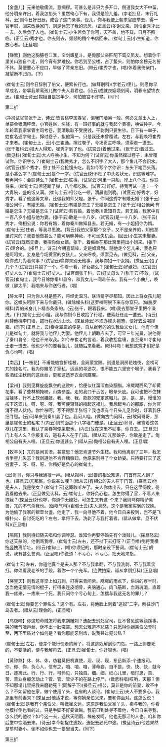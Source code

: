 <!-- { "loadSidebar": true } -->
【金盏儿】元来他敬儒流，意绸缪。可甚么是非只为多开口，倒道我女大不中留。他分明亲许出，着我怎抬头？虽然俺心下有，我须是脸儿羞。(孛老扯旦、末行礼科，云)则今日好日辰，成合了这门亲事。侄儿，你与我便上朝求官应举去，得一官半职，回来改换家门．则是休忘了我的思念。(正旦云)多谢父亲。则怕崔秀才此一去，久后负了人也。(崔甸士云)小生若负了你呵，天不盖，地不载，日月不照临。(正旦云)秀才也，你去则去，频频的稍个书信回来。(崔甸士云)小生知道，你放心者。(正旦唱)

【赚煞】则他这胸臆卷江淮，宝剑辉星斗。是俺那父亲匹配下鸾交凤友。想着你千里关山独自个走，则今宵有梦难投。你若到至公楼，占了鳌头，则怕你金榜无名誓不休。莫便要心不应口，早做了背亲忘旧。(带云)崔秀才也，(唱)休着我倚柴门，凝望断不归舟。(下)

(崔甸士云)则今日辞别了伯父，便索长行也。(做拜别科)(孛老云)侄儿，则愿你早早成名，带挈我翠鸾孩儿做个夫人县君也。(诗云)成就良姻顷刻间，明春专望锦衣还。(崔甸士诗云)嫦娥自是贪年少，何怕蟾宫不许攀。(同下)


第二折

(净扮试官领张千上，诗云)皆言桃李属春官，偏我门墙另一般。何必文章出人上，单要金银满秤盘。小官姓赵，名钱，有一班好事的就与我起个表德，唤做孙李。今年轮着我家掌管主司考卷，我清耿耿不受民钱，干剥剥只要生钞。目下有一举子，姓崔名通字甸士。撺过卷子，拟他第一。只是我还未曾覆试。左右，与我唤将崔秀才来者。(崔甸士上，云)小生崔通。撺过卷子，今场贡主呼唤，须索走一遭去。(张千报科云)报大人得知，崔秀才到了也。(试宫云)着他过来。(张千云)着过去。(做见科)(崔甸士云)大人呼唤小生，不知为何？(试官云)你虽然撺过卷子，未曾覆试你。你识字么？(崔甸士云)我做秀才，怎么不识字？大人，那个鱼儿不会识水。(试官云)那个秀才，祭丁处不会抢馒头吃。我如今写个字你识：东头下笔西头落。是小甚么字？(崔甸士云)是个一字。(试官云)好不枉了中头名状元，识这等难字。我再问你：会联诗么？(崔甸士云)联得。(试官云)河里一只船，岸上八个拽。你联将来。(崔甸士云)若还断了弹，八个都吃跌。(试官云)好好。待我再试一道：一个大青碗，盛的饭又满。(崔甸士云)相公吃一顿，清晨饱到晚。(试官云)好秀才，好秀才。看了他这等文章，还做我的师父哩。张千。你问这秀才有婚无婚？(张千云)相公问你，有婚无婚。(崔甸士云)有婚是怎生？无婚是怎生？(张千云)相公他问:有婚是怎生？无婚是怎生？(试官云)若有婚，着他秦川做知县去。若无婚，我家中有一百八岁小姐与他为妻。(张千云)敢是一十八岁。(试官云)是一十八岁。(张千云)秀才，俺相公说：你若有婚，着你秦川做知县去。若无婚，有一小姐招你为婿。(崔甸士云)住者，等我寻思波。(背云)我伯父家那个女子，又不是亲养的，知他那里讨来的？我要他做甚么？能可瞒昧神祗，不可坐失机会。(回云)小生实未娶妻。(试官云)既然无妻，我招你做女婿。张千，着梅香在那灶窝里拖出小姐来。(张千云)理会的。(搽旦上，诗云)今朝喜鹊噪，定是姻缘到。随他走个乞儿来，我也只是呵呵笑。妾身是今场贡官的女孩儿。父亲呼唤，须索见去。(做见科，云)父亲，唤你孩儿为着何事？(试官云)唤你来别无他事，我与你招一个女婿。(搽旦云)招了几个？(试官云)只招了一个。你看一看，好女婿么？(崔甸士云)好媳妇。(试官云)好丈人么？(崔甸士云)好丈人。(试官觑张千科，云)好丈母么？(张千云)不敢。(试官云)崔甸士，我今日除你秦川县令，和我女儿一同赴任去。我有一个小曲儿，唤做〔醉太平〕我唱来与你送行者。(唱)

【醉太平】只为你人材是整齐，将经史温习。联诗猜字尽都知，因此上将女孩儿配你。这幞头呵除下来与你戴只。(做除幞头科)这罗襕呵脱下来与你穿只。(做脱罗襕科)弄的米身儿卜精赤条条的。(云)张千，跟着我来。(唱)我去那堂子里把个澡洗。(下)(崔甸士云)小姐，我与你则今日收拾了行程，便索赴任走一遭去。(诗云)拜辞他桃李门墙，趱行程水远山长。(搽旦诗云)不须办幞头袍笏，便好去幺喝撺箱。(同下)(正旦上，云)妾身翠鸾的便是。自从崔老的的认我做义女儿，他有个侄儿是崔甸士，就将我与他侄儿为妻。他侄儿上朝取应去了，可早三年光景，说他得了秦川县令，他也不来取我。如今奉崔老的言语，着我收拾盘缠，直至秦川寻崔甸士走一遭去。他也少不的要看侄儿，就随后来看我。(叹科)嗨！我想这秀才们好是负心也呵。(唱)

【南吕】【一枝花】不甫能蟾宫折桂枝，金阙蒙宣赐。则道是洞房花烛夜，金榜可兀的挂名时。我为你撇吊了家私，远远的寻途次，恨不能五六里安个堠子。我看了些洒红尘秋雨的这丝丝，更和这透罗衣金风飋飋。

【梁州】我则见舞旋旋飘空的这败叶，恰便似红溜溜血染胭脂。冷飕飕西风了却黄花事。看了些林梢掩映，山势参差。走的我口干舌苦，眼晕头疵。我可也把不住抹泪揉眵，行不上软弱腰肢。我、我、我，款款的兜定这鞋儿，是、是、是，慢慢的按下这笠儿，呀、呀、呀，我可便轻轻的拽起这裙儿。我想起亏心的那厮，你为官消不得人伏侍。你忙杀呵，写不得那半张纸？我也须有个日头儿见你时，好着我仔细寻思。(云)可早来到秦川县了也。我问人咱。(做向古门问科，云)敢问哥哥，那里是崔甸士的私宅？(内云)则前面那个八字墙门便是。(正旦云)哥哥，我寄着这包袱儿在这里，我认了亲眷呵便采取也。(内云)放在这里不妨事，你自去。(正旦云)门上有人么？你报复去，道有夫人在于门首。(祗从云)兀那娘子，你敢差走了。俺相公自有夫人哩。(正旦云)你道甚么？(祗从云)俺相公自有夫人哩。(正旦唱)

【牧羊关】兀的是闲言浯，甚意思？他怎肯道节外生枝。我和他离别了三年，我怎肯半星儿失志？我则道他不肯弃糟糠妇，他原来别寻了个女娇姿。只待要打灭了这穷妻子，呀、呀、呀，你畅好是负心的崔甸土。

(云)哥哥，你只与我通报一声。(祗从报科，云)告的相公知道，门首有夫人到了也。(搽旦云)兀那厮，你说甚么哩？(祗从云)有相公的夫人在于门首。(搽旦云)他是夫人，我是使女？(崔甸士云)这厮敢听左了。夫人你休出去，只在这里伺侯，待我看他去来。(正旦做见认科，云)崔甸士，你好负心也。怎生你得了官，不着人来取我？(搽旦云)好也啰，你道你无媳妇，可怎生又有这-个来？我则骂你精驴禽兽，兀的不气杀我也。(做呕气科)(崔甸士云)夫人息怒，这个是我家买到的奴婢。为他偷了我家的银壶台盏，他走了，我一向寻他不着，他今日自来投到，岂不是飞蛾扑火，自讨死吃的？左右，拿将下去，洗剥了与我打着者。(祗从做拿，旦不伏科)(正旦唱)

【隔尾】我则待妇随夫唱和你调琴瑟。谁知你再娶停婚先有个泼贱儿。(搽旦怒云)你这天杀的，他倒骂我哩。(崔甸士云)左右，还不扯下去打呀？(正旦唱)倒将我横拖竖拽离阶址。(带云)崔甸士，(唱)你须记的，那时亲设下誓词。(崔甸士云)胡说，我有甚么誓词。(正旦唱)你说道：不亏心，不亏心，把天地来指。

(崔甸士云)左右，你道他真个是夫人那？不与我拿翻，不与我洗剥，不与我着实打。你须看我老爷的手段，着你一个个充军。(连做拍案，祗从拿倒打科)(正旦唱)

【哭皇天】则我这脊梁上如刀刺，打得来青间紫。飕飕的雨点下，烘烘的疼半时。怎当他无情无情的棍子，打得来连皮彻骨，夹脑通心，肉飞筋断，血溅魂消，直着我一疼来，一疼来一个死。我只问你个亏心甸上，怎揣与我这无名的罪儿？

(崔甸士云)你要乞个罪名么？这个有。左右，将他脸上刺着"逃奴"二字，解往沙门岛去者。(祗从云)理会的。(正旦唱)

【乌夜啼】你这短命贼怎将我来胡雕刺？迭配去别处官司，世不曾见这等跷蹊事。哭的我气噎声丝，诉不出一肚嗟咨。想天公难道不悲慈？只愿得你嫡亲伯父登时至，两下里质对个如何是？看你那能牙利齿，说我甚过犯公私？

(崔甸士云)左右，便差个能行快走的解子，将这逃奴解到沙门岛。一路上则要死的，不要活的，便与我解将去。(正旦云)崔甸士，你好狠也。(唱)

【黄钟煞】休、休、休，劝君莫把机谋使，现、现、现，东岳新添-个速报司。你、你、你，负心人，信有之，咱、咱、咱，薄命妾，自不是。快、快、快，就今日，逐离此。行、行、行，可怜见，只独自。细、细、细心儿里，暗忖思，苦、苦、苦业身躯怎动止？管、管、管少不的在路上停尸。(做悲科唱)哎哟，天那？但不知那塌儿里把我来磨勒死？(同解子下)(搽旦云)相公，莫非是你的前妻，敢不中么？不如留他在家，做个使用丫头，也省的人谈论。(崔甸士云)夫人不要多心。我那里有前妻来？(搽旦云)他适才说，等你嫡亲伯父来，要和你面对。这怎么说？(崔甸士云)是我有个亲伯父，叫做崔文远。这原是我伯父家丫头，卖与我的。你看他模样倒也看的过。只是手脚不好要做贼。我前日到处寻不着他，今日自来寻我，怎么饶的他过？如今这一去，遇秋天阴雨，棒疮发呵，他也无那活的人也。咱和你后堂中饮酒去来。(诗云)幸今朝捉住逃奴，迭配去必死中途。(搽旦诗云)他若果然是前时妻小，倒不如你也去一搭里当夫。(同下)


第三折

